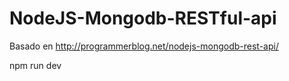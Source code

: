 # NodeJS-Mongodb-RESTful-api
Basado en http://programmerblog.net/nodejs-mongodb-rest-api/

npm run dev